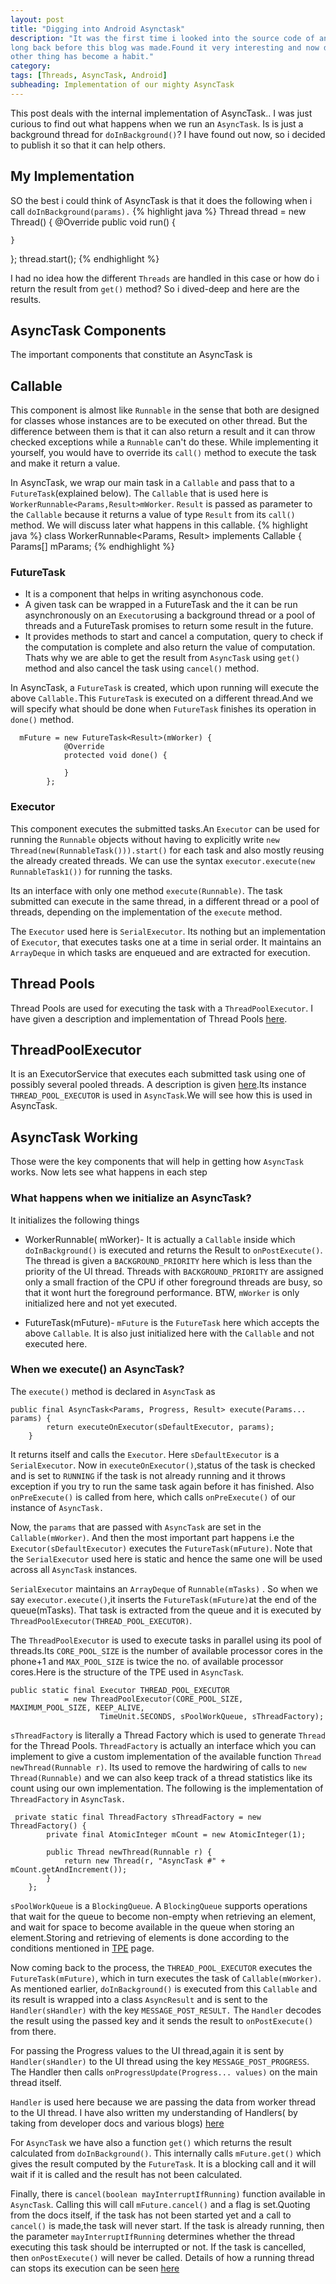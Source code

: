 ```yaml
---
layout: post
title: "Digging into Android Asynctask"
description: "It was the first time i looked into the source code of an Android component deeply.I wrote it
long back before this blog was made.Found it very interesting and now digging into the source code of every
other thing has become a habit."
category:
tags: [Threads, AsyncTask, Android]
subheading: Implementation of our mighty AsyncTask
---
```


This post deals with the internal implementation of AsyncTask.. I was just curious to find out what happens when we run an ```AsyncTask```. Is is just a background thread for ```doInBackground()```? I have found out now, so i decided to publish it so that it can help others.

## My Implementation
SO the best i could think of AsyncTask is that it does the following when i call `doInBackground(params).`
{% highlight java %}
Thread thread = new Thread() {
    @Override
    public void run() {

    }
};
thread.start();
{% endhighlight %}

I had no idea how the different ```Threads``` are handled in this case or how do i return the result from ```get()``` method? So i dived-deep and here are the results.

## AsyncTask Components
The important components that constitute an AsyncTask is
## Callable
This component is almost like ```Runnable``` in the sense that both are designed for classes whose instances are to be executed on other thread.  But the difference between them is that it can also return a result and it can throw checked exceptions while a ```Runnable``` can't do these. While implementing it yourself, you would have to override its ```call()``` method to execute the task and make it return a value.  

In AsyncTask, we wrap our main task in a ```Callable``` and pass that to a ```FutureTask```(explained below). The ```Callable``` that is used here is ```WorkerRunnable<Params,Result>mWorker```. ```Result``` is passed as parameter to the ```Callable``` because it returns a value of type ```Result``` from its ```call()``` method. We will discuss later what happens in this callable.
{% highlight java %}
 class WorkerRunnable<Params, Result> implements Callable<Result> {
        Params[] mParams;
{% endhighlight %}

### FutureTask
* It is a component that helps in writing asynchonous code.
* A given task can be wrapped in a FutureTask and the it can be run asynchronously on an ```Executor```using a background thread or a pool of threads and a FutureTask promises to return some result in the future.
* It provides methods to start and cancel a computation, query to check if the computation is complete and also return the value of computation. Thats why we are able to get the result from ```AsyncTask``` using ```get()``` method and also cancel the task using ```cancel()``` method.

In AsyncTask, a ```FutureTask``` is created, which upon running will execute the above ```Callable.```This ```FutureTask``` is executed on a different thread.And we will specify what should be done when ```FutureTask``` finishes its operation in ```done()``` method.
```
  mFuture = new FutureTask<Result>(mWorker) {
            @Override
            protected void done() {

            }
        };
```

### Executor
This component executes the submitted tasks.An ```Executor``` can be used for running the ```Runnable``` objects without having to explicitly write ```new Thread(new(RunnableTask())).start()``` for each task and also mostly reusing the already created threads. We can use the syntax ```executor.execute(new RunnableTask1())``` for running the tasks.

Its an interface with only one method ```execute(Runnable)```. The task submitted can execute in the same thread, in a different thread or a pool of threads, depending on the implementation of the ```execute``` method.

The ```Executor``` used here is ```SerialExecutor```. Its nothing but an implementation of ```Executor```, that executes tasks one at a time in serial order. It maintains an ```ArrayDeque``` in which tasks are enqueued and are extracted for execution.

## Thread Pools

Thread Pools are used for executing the task with a ```ThreadPoolExecutor```. I have given a description and implementation of Thread Pools [here](https://github.com/rahulrj/Deep-Dive/wiki/Thread-Pools).

## ThreadPoolExecutor
It is an ExecutorService that executes each submitted task using one of possibly several pooled threads. A description is given [here](https://github.com/rahulrj/Deep-Dive/wiki/ThreadPoolExecutor).Its instance ```THREAD_POOL_EXECUTOR``` is used in ```AsyncTask```.We will see how this is used in AsyncTask.


## AsyncTask Working
Those were the key components that will help in getting how ```AsyncTask``` works. Now lets see what happens in each step
### What happens when we initialize an AsyncTask?
It initializes the following things  
* WorkerRunnable( mWorker)- It is actually a ```Callable``` inside which ```doInBackground()``` is executed and returns the Result to ```onPostExecute()```. The thread is given a ```BACKGROUND_PRIORITY``` here which is less than the priority of the UI thread. Threads with ```BACKGROUND_PRIORITY``` are assigned only a small fraction of the CPU if other foreground threads are busy, so that it wont hurt the foreground performance. BTW, ```mWorker``` is only initialized here and not yet executed.  

* FutureTask(mFuture)- ```mFuture``` is the ```FutureTask``` here which accepts the above ```Callable```. It is also just initialized here with the ```Callable``` and not executed here.

### When we execute() an AsyncTask?
The ```execute()``` method is declared in ```AsyncTask``` as
```
public final AsyncTask<Params, Progress, Result> execute(Params... params) {
        return executeOnExecutor(sDefaultExecutor, params);
    }
```
It returns itself and calls the ```Executor```. Here ```sDefaultExecutor``` is a ```SerialExecutor```. Now in ```executeOnExecutor()```,status of the task is checked and is set to ```RUNNING``` if the task is not already running and it throws exception if you try to run the same task again before it has finished. Also ```onPreExecute()``` is called from here, which calls ```onPreExecute()``` of our instance of ```AsyncTask.```

Now, the ```params``` that are passed with ```AsyncTask``` are set in the ```Callable(mWorker)```. And then the most important part happens i.e the ```Executor(sDefaultExecutor)``` executes the ```FutureTask(mFuture)```. Note that the ```SerialExecutor``` used here is static and hence the same one will be used across all ```AsyncTask``` instances.

```SerialExecutor``` maintains an ```ArrayDeque``` of ```Runnable(mTasks)``` . So when we say ```executor.execute()```,it inserts the ```FutureTask(mFuture)```at the end of the queue(mTasks). That task is extracted from the queue and it is executed by ```ThreadPoolExecutor(THREAD_POOL_EXECUTOR)```.

The ```ThreadPoolExecutor``` is used to execute tasks in parallel using its pool of threads.Its ```CORE_POOL_SIZE``` is the number of available processor cores in the phone+1 and ```MAX_POOL_SIZE``` is twice the no. of available processor cores.Here is the structure of the TPE used in ```AsyncTask```.
```
public static final Executor THREAD_POOL_EXECUTOR
            = new ThreadPoolExecutor(CORE_POOL_SIZE, MAXIMUM_POOL_SIZE, KEEP_ALIVE,
                    TimeUnit.SECONDS, sPoolWorkQueue, sThreadFactory);
```
```sThreadFactory``` is literally a Thread Factory which is used to generate ```Thread``` for the Thread Pools. ```ThreadFactory``` is actually an interface which you can implement to give a custom implementation of the available function ```Thread newThread(Runnable r)```. Its used to remove the hardwiring of calls to ```new Thread(Runnable)``` and we can also keep track of a thread  statistics like its count using our own implementation. The following is the implementation of ```ThreadFactory``` in ```AsyncTask.```
```
 private static final ThreadFactory sThreadFactory = new ThreadFactory() {
        private final AtomicInteger mCount = new AtomicInteger(1);

        public Thread newThread(Runnable r) {
            return new Thread(r, "AsyncTask #" + mCount.getAndIncrement());
        }
    };
```
```sPoolWorkQueue``` is a ```BlockingQueue```. A ```BlockingQueue``` supports operations that wait for the queue to become non-empty when retrieving an element, and wait for space to become available in the queue when storing an element.Storing and retrieving of elements is done according to the conditions mentioned in [TPE](https://github.com/rahulrj/Deep-Dive/wiki/ThreadPoolExecutor) page.

Now coming back to the process, the ```THREAD_POOL_EXECUTOR``` executes the ```FutureTask(mFuture)```, which in turn executes the task of ```Callable(mWorker)```. As mentioned earlier, ```doInBackground()``` is executed from this ```Callable``` and its result is wrapped into a class ```AsyncResult``` and is sent to the ```Handler(sHandler)``` with the key ```MESSAGE_POST_RESULT.``` The ```Handler``` decodes the result using the passed key and it sends the result to ```onPostExecute()``` from there.

For passing the Progress values to the UI thread,again it is sent by ```Handler(sHandler)``` to the UI thread using the key ```MESSAGE_POST_PROGRESS```. The Handler then calls ```onProgressUpdate(Progress... values)``` on the main thread itself.

```Handler``` is used here because we are passing the data from worker thread to the UI thread. I have also written my understanding of Handlers( by taking from developer docs and various blogs) [here](https://github.com/rahulrj/Deep-Dive/wiki/Handlers)

For ```AsyncTask``` we have also a function ```get()``` which returns the result calculated from ```doInBackground()```. This internally calls ```mFuture.get()``` which gives the result computed by the ```FutureTask```. It is a blocking call and it will wait if it is called and the result has not been calculated.

Finally, there is ```cancel(boolean mayInterruptIfRunning)``` function available in ```AsyncTask```. Calling this will call ```mFuture.cancel()``` and a flag is set.Quoting from the docs itself, if the task has not been started yet and a call to ```cancel()``` is made,the task will never start. If the task is already running, then the parameter ```mayInterruptIfRunning``` determines whether the thread executing this task should be interrupted or not. If the task is cancelled, then ```onPostExecute()``` will never be called. Details of how a running thread can stops its execution can be seen [here](https://10kloc.wordpress.com/2013/12/24/cancelling-tasks-in-executors/)

